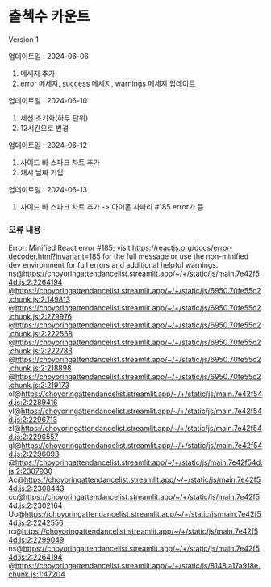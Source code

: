 # 출첵수 카운트
Version 1

업데이트일 : 2024-06-06
1. 메세지 추가
2. error 메세지, success 메세지, warnings 메세지 업데이트

업데이트일 : 2024-06-10
1. 세션 초기화(하루 단위)
2. 12시간으로 변경

업데이트일 : 2024-06-12
1. 사이드 바 스파크 차트 추가
2. 캐시 날짜 기입

업데이트일 : 2024-06-13
1. 사이드 바 스파크 차트 추가 -> 아이폰 사파리 #185 error가 뜸
### 오류 내용
Error: Minified React error #185; visit https://reactjs.org/docs/error-decoder.html?invariant=185 for the full message or use the non-minified dev environment for full errors and additional helpful warnings.
ns@https://choyoringattendancelist.streamlit.app/~/+/static/js/main.7e42f54d.js:2:2264194
@https://choyoringattendancelist.streamlit.app/~/+/static/js/6950.70fe55c2.chunk.js:2:149813
@https://choyoringattendancelist.streamlit.app/~/+/static/js/6950.70fe55c2.chunk.js:2:279976
@https://choyoringattendancelist.streamlit.app/~/+/static/js/6950.70fe55c2.chunk.js:2:222568
@https://choyoringattendancelist.streamlit.app/~/+/static/js/6950.70fe55c2.chunk.js:2:222783
@https://choyoringattendancelist.streamlit.app/~/+/static/js/6950.70fe55c2.chunk.js:2:218898
@https://choyoringattendancelist.streamlit.app/~/+/static/js/6950.70fe55c2.chunk.js:2:219173
ol@https://choyoringattendancelist.streamlit.app/~/+/static/js/main.7e42f54d.js:2:2289416
yl@https://choyoringattendancelist.streamlit.app/~/+/static/js/main.7e42f54d.js:2:2296713
zl@https://choyoringattendancelist.streamlit.app/~/+/static/js/main.7e42f54d.js:2:2296557
gl@https://choyoringattendancelist.streamlit.app/~/+/static/js/main.7e42f54d.js:2:2296093
@https://choyoringattendancelist.streamlit.app/~/+/static/js/main.7e42f54d.js:2:2307930
Ac@https://choyoringattendancelist.streamlit.app/~/+/static/js/main.7e42f54d.js:2:2308443
cc@https://choyoringattendancelist.streamlit.app/~/+/static/js/main.7e42f54d.js:2:2302164
Uo@https://choyoringattendancelist.streamlit.app/~/+/static/js/main.7e42f54d.js:2:2242556
rc@https://choyoringattendancelist.streamlit.app/~/+/static/js/main.7e42f54d.js:2:2299049
ns@https://choyoringattendancelist.streamlit.app/~/+/static/js/main.7e42f54d.js:2:2264194
@https://choyoringattendancelist.streamlit.app/~/+/static/js/8148.a17a918e.chunk.js:1:47204
